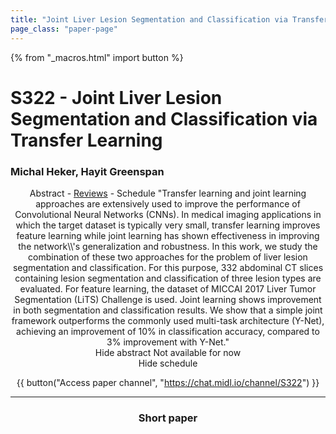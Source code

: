 ```yaml
---
title: "Joint Liver Lesion Segmentation and Classification via Transfer Learning"
page_class: "paper-page"
---
```


{% from "_macros.html" import button %}

# S322 - Joint Liver Lesion Segmentation and Classification via Transfer Learning


### Michal Heker, Hayit Greenspan

<center><a class="toggle_visibility" data-selector=".paper_abstract" data-level="3">Abstract</a>
        - <a href="https://openreview.net/forum?id=8gSjgXg5U">Reviews</a>
        - <a class="toggle_visibility" data-selector=".paper_qa" data-level="3">Schedule</a>

<span class="paper_abstract">
        "Transfer learning and joint learning approaches are extensively used to improve the performance of Convolutional Neural Networks (CNNs). In medical imaging applications in which the target dataset is typically very small, transfer learning improves feature learning while joint learning has shown effectiveness in improving the network\\'s generalization and robustness. In this work, we study the combination of these two approaches for the problem of liver lesion segmentation and classification.      For this purpose, 332 abdominal CT slices containing lesion segmentation and classification of three lesion types are evaluated. For feature learning, the dataset of MICCAI 2017 Liver Tumor Segmentation (LiTS) Challenge is used.      Joint learning shows improvement in both segmentation and classification results.      We show that a simple joint framework outperforms the commonly used multi-task architecture (Y-Net), achieving an improvement of 10% in classification accuracy, compared to 3% improvement with Y-Net."
        <span class="actions">
  <br/>
  <a class="toggle_visibility" data-level="2">Hide abstract</a></span>
</span>

<span class="paper_qa">
        Not available for now
        <br/>
        <span class="actions"><a class="toggle_visibility" data-level="2">Hide schedule</a></span>
</span>

{{ button("Access paper channel", "https://chat.midl.io/channel/S322") }}

---

### Short paper
